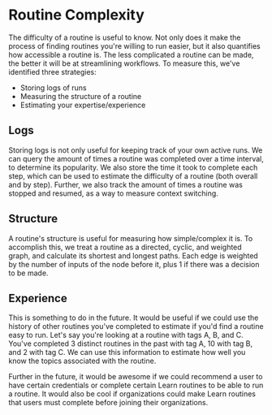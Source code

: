 # Routine Complexity

The difficulty of a routine is useful to know. Not only does it make the process of finding routines you're willing to run easier, but it also quantifies how accessible a routine is. The less complicated a routine can be made, the better it will be at streamlining workflows. To measure this, we've identified three strategies:

- Storing logs of runs
- Measuring the structure of a routine
- Estimating your expertise/experience

## Logs
Storing logs is not only useful for keeping track of your own active runs. We can query the amount of times a routine was completed over a time interval, to determine its popularity. We also store the time it took to complete each step, which can be used to estimate the difficulty of a routine (both overall and by step). Further, we also track the amount of times a routine was stopped and resumed, as a way to measure context switching.

## Structure
A routine's structure is useful for measuring how simple/complex it is. To accomplish this, we treat a routine as a directed, cyclic, and weighted graph, and calculate its shortest and longest paths. Each edge is weighted by the number of inputs of the node before it, plus 1 if there was a decision to be made.

## Experience
This is something to do in the future. It would be useful if we could use the history of other routines you've completed to estimate if you'd find a routine easy to run. Let's say you're looking at a routine with tags A, B, and C. You've completed 3 distinct routines in the past with tag A, 10 with tag B, and 2 with tag C. We can use this information to estimate how well you know the topics associated with the routine.

Further in the future, it would be awesome if we could recommend a user to have certain credentials or complete certain Learn routines to be able to run a routine. It would also be cool if organizations could make Learn routines that users must complete before joining their organizations.